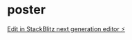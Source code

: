 # poster

[Edit in StackBlitz next generation editor ⚡️](https://stackblitz.com/~/github.com/tayasarbhat/poster)